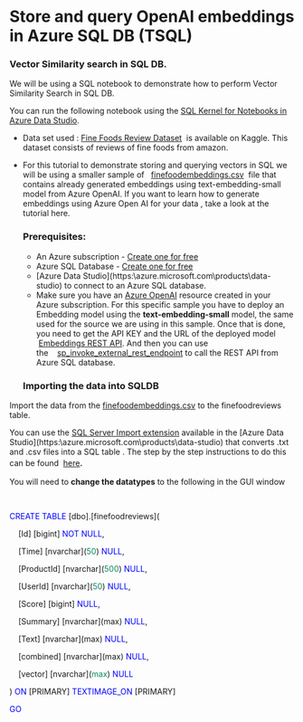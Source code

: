 # Store and query OpenAI embeddings in Azure SQL DB (TSQL)

### **Vector Similarity search in SQL DB.**

We will be using a SQL notebook to demonstrate how to perform Vector Similarity Search in SQL DB.

You can run the following notebook using the [SQL Kernel for Notebooks in Azure Data Studio](https://learn.microsoft.com/en-us/azure-data-studio/notebooks/notebooks-guidance#connect-to-a-kernel). 

- Data set used : [Fine Foods Review Dataset](AzureSQLVectorSearch/Dataset/Reviews.csv)  <span style="background:white">is available on Kaggle. This dataset consists of reviews of fine foods from amazon.</span>
- For this tutorial to demonstrate storing and querying vectors in SQL we will be using a smaller sample of   [finefoodembeddings.csv](AzureSQLVectorSearch/Dataset/finefoodembeddings.csv)  file that contains already generated embeddings using text-embedding-small model from Azure OpenAI. If you want to learn how to generate embeddings using Azure Open AI for your data , take a look at the tutorial here.
    
    ### <span style="color: var(--vscode-foreground);"><b>Prerequisites:</b></span>
    
    - An Azure subscription - [Create one for free](https:\github.com\Azure-Samples\azure-sql-db-vector-search\blob\622f7be47cafa261b267163a9a94af13d4fa9243\AzureSQLVectorSearch\src\https:\azure.microsoft.com\free\cognitive-services?azure-portal=true)
    - Azure SQL Database - [Create one for free](https:\github.com\Azure-Samples\azure-sql-db-vector-search\blob\622f7be47cafa261b267163a9a94af13d4fa9243\AzureSQLVectorSearch\src\https:\learn.microsoft.com\azure\azure-sql\database\free-offer?view=azuresql)
    - [Azure Data Studio](https:\azure.microsoft.com\products\data-studio\) to connect to an Azure SQL database. 
    - Make sure you have an [Azure OpenAI](https:\learn.microsoft.com\en-us\azure\ai-services\openai\overview) resource created in your Azure subscription. For this specific sample you have to deploy an Embedding model using the **text-embedding-small** model, the same used for the source we are using in this sample. Once that is done, you need to get the API KEY and the URL of the deployed model  [Embeddings REST API](https:\learn.microsoft.com\azure\cognitive-services\openai\reference#embeddings). And then you can use the    [sp\_invoke\_external\_rest\_endpoint](https:\learn.microsoft.com\sql\relational-databases\system-stored-procedures\sp-invoke-external-rest-endpoint-transact-sql?view=azuresqldb-current) to call the REST API from Azure SQL database.


    ### **Importing the data into SQLDB**

Import the data from the [finefoodembeddings.csv](AzureSQLVectorSearch/Dataset/finefoodembeddings.csv) to the finefoodreviews table.

You can use the [SQL Server Import extension](https:\learn.microsoft.com\en-us\azure-data-studio\extensions\sql-server-import-extension) available in the [Azure Data Studio](https:\azure.microsoft.com\products\data-studio\) that converts .txt and .csv files into a SQL table . The step by the step instructions to do this can be found  [here](https:\learn.microsoft.com\en-us\azure-data-studio\extensions\sql-server-import-extension)<span style="font-size:12.0pt;font-family:&quot;Segoe UI&quot;,sans-serif;mso-fareast-font-family:
&quot;Times New Roman&quot;;color:#161616;background:white;mso-font-kerning:0pt;
mso-ligatures:none;mso-fareast-language:EN-IN">.</span>

<span style="color: var(--vscode-foreground);">You will need to <b>change the datatypes</b> to the following in the GUI window</span>

<span style="font-family:&quot;Calibri&quot;,sans-serif;color:black;mso-color-alt:windowtext"><br></span>

<span style="color: #0000ff;">CREATE</span> <span style="color: #0000ff;">TABLE</span> \[dbo\].\[finefoodreviews\](

    \[Id\] \[bigint\] <span style="color: #0000ff;">NOT NULL</span>,

    \[Time\] \[nvarchar\](<span style="color: #09885a;">50</span>) <span style="color: #0000ff;">NULL</span>,

    \[ProductId\] \[nvarchar\](<span style="color: #09885a;">500</span>) <span style="color: #0000ff;">NULL</span>,

    \[UserId\] \[nvarchar\](<span style="color: #09885a;">50</span>) <span style="color: #0000ff;">NULL</span>,

    \[Score\] \[bigint\] <span style="color: #0000ff;">NULL</span>,

    \[Summary\] \[nvarchar\](max) <span style="color: #0000ff;">NULL</span>,

    \[Text\] \[nvarchar\](max) <span style="color: #0000ff;">NULL</span>,

    \[combined\] \[nvarchar\](max) <span style="color: #0000ff;">NULL</span>,

    \[vector\] \[nvarchar\](<span style="color: #09885a;">max</span>) <span style="color: #0000ff;">NULL</span>

) <span style="color: #0000ff;">ON</span> \[PRIMARY\] <span style="color: #0000ff;">TEXTIMAGE_ON</span> \[PRIMARY\]

<span style="color: #0000ff;">GO</span>
